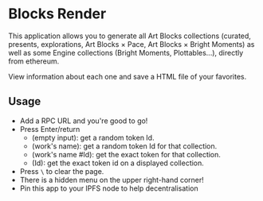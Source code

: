 # Blocks Render

This application allows you to generate all Art Blocks collections (curated, presents, explorations, Art Blocks × Pace, Art Blocks × Bright Moments) as well as some Engine collections (Bright Moments, Plottables...), directly from ethereum.

View information about each one and save a HTML file of your favorites.

## Usage

- Add a RPC URL and you're good to go!
- Press Enter/return
  - (empty input): get a random token Id.
  - (work's name): get a random token Id for that collection.
  - (work's name #Id): get the exact token for that collection.
  - (Id): get the exact token id on a displayed collection.
- Press `\` to clear the page.
- There is a hidden menu on the upper right-hand corner!
- Pin this app to your IPFS node to help decentralisation
